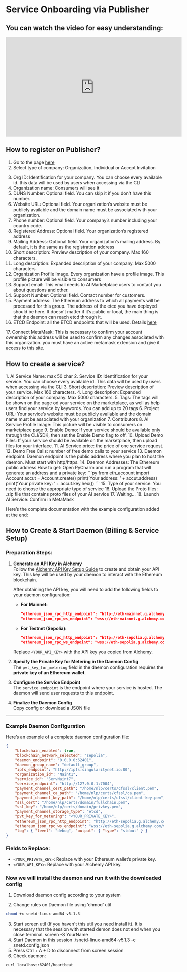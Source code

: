 # Service Onboarding via Publisher

## You can watch the video for easy understanding:

<iframe width="560" height="315" src="https://www.youtube.com/embed/8AtkPUYLy8g?si=cEpyujqdisaS35Xg" title="YouTube video player" frameborder="0" allow="accelerometer; autoplay; clipboard-write; encrypted-media; gyroscope; picture-in-picture; web-share" referrerpolicy="strict-origin-when-cross-origin" allowfullscreen></iframe>

## How to register on Publisher?

1. Go to the page [here](https://publisher.singularitynet.io/)
2. Select type of company: Organization, Individual or Accept Invitation

<ImageViewer src="/assets/images/products/AIMarketplace/publisher/RegistrationOfOrganization.webp" alt="TRegistration"/>

3. Org ID: Identification for your company. You can choose every available id. this data will be used by users when accessing via the CLI
4. Organization name: Consumers will see it
5. DUNS Number: Optional field. You can skip it if you don't have this number.
6. Website URL: Optional field. Your organization’s website must be publicly available and the domain name must be associated with your organization.
7. Phone number: Optional field. Your company’s number including your country code.
8. Registered Address: Optional field. Your organization’s registered address
9. Mailing Address: Optional field. Your organization’s mailing address. By default, it is the same as the registration address
   <ImageViewer src="/assets/images/products/AIMarketplace/publisher/DescriptionOfOrganization.webp" alt="Description"/>
10. Short description: Preview description of your company. Max 160 characters.
11. Long description: Expanded description of your company. Max 5000 characters.
12. Organization Profile Image. Every organization have a profile image. This profile picture will be visible to consumers
13. Support email: This email needs to AI Marketplace users to contact you about questions and other.
14. Support Number: Optional field. Contact number for customers.
    <ImageViewer src="/assets/images/products/AIMarketplace/publisher/PaymentAddress.webp" alt="Payment"/>
15. Payment address: The Ethereum address to which all payments will be processed for this group. The address of the etcd you have deployed should be here. It doesn’t matter if it’s public or local, the main thing is that the daemon can reach etcd through it.
16. ETCD Endpoint: all the ETCD endpoints that will be used. Details [here](/docs/products/DecentralizedAIPlatform/UsedTechnologies/etcd/)

<ImageViewer src="/assets/images/products/AIMarketplace/publisher/PublishOrganizationToBlockchain.webp" alt="Publishing Organization to Blockchain"/>
17. Connect MetaMask: This is necessary to confirm your account ownership this address will be used to confirm any changes associated with this organization. you must have an active metamask extension and give it access to this site.
<ImageViewer src="/assets/images/products/AIMarketplace/publisher/MetamaskConfirmation.webp" alt="Publishing Organization to Blockchain"/>

## How to create a service?

<ImageViewer src="/assets/images/products/AIMarketplace/publisher/CreatingNewService.webp" alt="Creating New Service"/>
1. AI Service Name: max 50 char
2. Service ID: Identification for your service. You can choose every available id. This data will be used by users when accessing via the CLI
3. Short description: Preview description of your service. Max 160 characters.
4. Long description: Expanded description of your company. Max 5000 characters.

<ImageViewer src="/assets/images/products/AIMarketplace/publisher/AIServiceProfileInformation.webp" alt="Publishing Organization to Blockchain"/>
5. Tags: The tags will be shown on the page od your service on the marketplace, as well as help users find your service by keywords. You can add up to 20 tags
6. Project URL: Your service’s website must be publicly available and the domain name must be associated with your organization
7. Contributors
8. AI Service Profile Image: This picture will be visible to consumers on marketplace page

<ImageViewer src="/assets/images/products/AIMarketplace/publisher/ServiceTags.webp" alt="Creating New Service"/>
9. Enable Demo: If your service should be available only through the CLI/SDK, then set the Enable Demo flag to off.
10. Upload Demo Files: If your service should be available on the marketplace, then upload files for your interface.
11. AI Service price: the price of one service request.
12. Demo Free Calls: number of free demo calls to your service
13. Daemon endpoint: Daemon endpoint is the public address where you plan to host the daemon. Must start with http/https.
14. Daemon Addresses: The Ethereum public address
<ImageViewer src="/assets/images/products/AIMarketplace/publisher/PublishOrganizationToBlockchain.webp" alt="Price"/>
How to get: Open PyCharm and run a program that will generate an address and a private key:
```py
from eth_account import Account
accut = Account.create()
print(‘Your address: ’ + accut.address)
print(‘Your private key: ’ + accut.key.hex())
```
15. Type of your service: You need to choose the appropriate type of service
16. Upload the Proto files: .zip file that contains proto files of your AI service
<ImageViewer src="/assets/images/products/AIMarketplace/publisher/UploadingTheProtoFiles.webp" alt="Proto"/>
17. Waiting...
18. Launch AI Service: Confirm in MetaMask
<ImageViewer src="/assets/images/products/AIMarketplace/publisher/MetamaskConfirmation.webp" alt="Proto"/>

Here’s the complete documentation with the example configuration added at the end:


## How to Create & Start Daemon (Billing & Service Setup)

### Preparation Steps:

1. **Generate an API Key in Alchemy**  
   Follow the [Alchemy API Key Setup Guide](/docs/products/DecentralizedAIPlatform/Daemon/alchemy-api/) to create and obtain your API key. This key will be used by your daemon to interact with the Ethereum blockchain.

   After obtaining the API key, you will need to add the following fields to your daemon configuration:

   - **For Mainnet:**  
     ```json
     "ethereum_json_rpc_http_endpoint": "http://eth-mainnet.g.alchemy.com/v2/<YOUR_API_KEY>",
     "ethereum_json_rpc_ws_endpoint": "wss://eth-mainnet.g.alchemy.com/v2/<YOUR_API_KEY>"
     ```

   - **For Testnet (Sepolia):**  
     ```json
     "ethereum_json_rpc_http_endpoint": "http://eth-sepolia.g.alchemy.com/v2/<YOUR_API_KEY>",
     "ethereum_json_rpc_ws_endpoint": "wss://eth-sepolia.g.alchemy.com/v2/<YOUR_API_KEY>"
     ```

   Replace `<YOUR_API_KEY>` with the API key you copied from Alchemy.

2. **Specify the Private Key for Metering in the Daemon Config**  
   The `pvt_key_for_metering` field in the daemon configuration requires the **private key of an Ethereum wallet**.  

3. **Configure the Service Endpoint**  
   The `service_endpoint` is the endpoint where your service is hosted. The daemon will send user requests to this endpoint.

4. **Finalize the Daemon Config**  
   Copy config or download a JSON file
<ImageViewer src="/assets/images/products/AIMarketplace/publisher/CreatingDaemonConfig.webp" alt="DaemonConfig"/>


---

### Example Daemon Configuration

Here’s an example of a complete daemon configuration file:

```json
{
    "blockchain_enabled": true,
    "blockchain_network_selected": "sepolia",
    "daemon_endpoint": "0.0.0.0:62401",
    "daemon_group_name": "default_group",
    "ipfs_endpoint": "http://ipfs.singularitynet.io:80",
    "organization_id": "Naint1",
    "service_id": "ServNaint7",
    "service_endpoint": "http://127.0.0.1:7004",
    "payment_channel_cert_path": "/home/nlp/certs/cfssl/client.pem",
    "payment_channel_ca_path": "/home/nlp/certs/cfssl/ca.pem",
    "payment_channel_key_path": "/home/nlp/certs/cfssl/client-key.pem",
    "ssl_cert": "/home/nlp/certs/domain/fullchain.pem",
    "ssl_key": "/home/nlp/certs/domain/privkey.pem",
    "payment_channel_storage_type": "etcd",
    "pvt_key_for_metering": "<YOUR_PRIVATE_KEY>",
    "ethereum_json_rpc_http_endpoint": "http://eth-sepolia.g.alchemy.com/v2/<YOUR_API_KEY>",
    "ethereum_json_rpc_ws_endpoint": "wss://eth-sepolia.g.alchemy.com/v2/<YOUR_API_KEY>",
    "log": { "level": "debug", "output": { "type": "stdout" } }
}
```

### Fields to Replace:
- `<YOUR_PRIVATE_KEY>`: Replace with your Ethereum wallet’s private key.
- `<YOUR_API_KEY>`: Replace with your Alchemy API key.

### Now we will install the daemon and run it with the downloaded config

1. Download daemon config according to your system
   <ImageViewer src="/assets/images/products/AIMarketplace/publisher/DownloadDaemon.webp" alt="Download Daemon"/>

2. Change rules on Daemon file using ‘chmod’ util

```sh
chmod +x snetd-linux-amd64-v5.1.3
```

3. Start screen util (If you haven't this util you need install it). It is necessary that the session with started demon does not end when you close terminal.
   screen -S YourName
   <ImageViewer src="/assets/images/products/AIMarketplace/publisher/ChmodAndScreenCommands.webp" alt="Screen"/>
4. Start Daemon in this session
   ./snetd-linux-amd64-v5.1.3 -c snetd.config.json
   <ImageViewer src="/assets/images/products/AIMarketplace/publisher/ConfigPowershell.webp" alt=" Config"/>
5. Press Ctrl + A + D to disconnect from screen session
6. Check daemon:

```sh
curl localhost:62401/heartbeat
```
